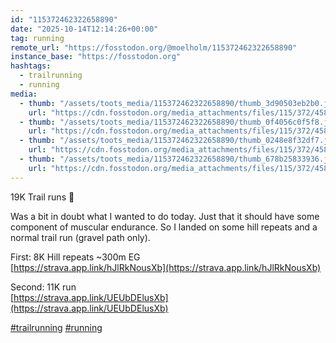 ```yaml
---
id: "115372462322658890"
date: "2025-10-14T12:14:26+00:00"
tag: running
remote_url: "https://fosstodon.org/@moelholm/115372462322658890"
instance_base: "https://fosstodon.org"
hashtags:
  - trailrunning
  - running
media:
  - thumb: "/assets/toots_media/115372462322658890/thumb_3d90503eb2b0.jpeg"
    url: "https://cdn.fosstodon.org/media_attachments/files/115/372/458/368/059/983/original/9bd4c29a512e04e8.jpeg"
  - thumb: "/assets/toots_media/115372462322658890/thumb_0f4056c0f5f8.jpeg"
    url: "https://cdn.fosstodon.org/media_attachments/files/115/372/458/330/943/690/original/e640dbf253e7786a.jpeg"
  - thumb: "/assets/toots_media/115372462322658890/thumb_0248e8f32df7.jpeg"
    url: "https://cdn.fosstodon.org/media_attachments/files/115/372/458/315/041/066/original/df667eceacce1e0f.jpeg"
  - thumb: "/assets/toots_media/115372462322658890/thumb_678b25833936.jpeg"
    url: "https://cdn.fosstodon.org/media_attachments/files/115/372/458/323/488/051/original/e29d54ca45572749.jpeg"
---
```

19K Trail runs 🐐

Was a bit in doubt what I wanted to do today. Just that it should have some component of muscular endurance. So I landed on some hill repeats and a normal trail run (gravel path only).

First: 8K Hill repeats ~300m EG   
[https://strava.app.link/hJlRkNousXb](https://strava.app.link/hJlRkNousXb)

Second: 11K run  
[https://strava.app.link/UEUbDElusXb](https://strava.app.link/UEUbDElusXb)

[#trailrunning](https://fosstodon.org/tags/trailrunning) [#running](https://fosstodon.org/tags/running)
